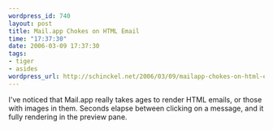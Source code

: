 ```yaml
--- 
wordpress_id: 740
layout: post
title: Mail.app Chokes on HTML Email
time: "17:37:30"
date: 2006-03-09 17:37:30
tags: 
- tiger
- asides
wordpress_url: http://schinckel.net/2006/03/09/mailapp-chokes-on-html-email/
---
```

I've noticed that Mail.app really takes ages to render HTML emails, or those with images in them. Seconds elapse between clicking on a message, and it fully rendering in the preview pane. 
